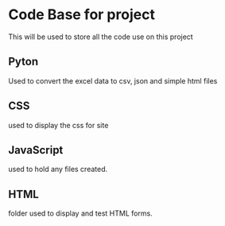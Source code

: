 # Code Base for project
This will be used to store all the code use on this project

## Pyton
Used to convert the excel data to csv, json and simple html files

## CSS 
used to display the css for site

## JavaScript
used to hold any files created.  

## HTML
folder used to display and test HTML forms. 
